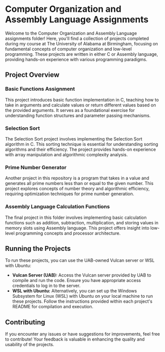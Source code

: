 # Computer Organization and Assembly Language Assignments

Welcome to the Computer Organization and Assembly Language assignments folder! Here, you'll find a collection of projects completed during my course at The University of Alabama at Birmingham, focusing on fundamental concepts of computer organization and low-level programming. These projects are written in either C or Assembly language, providing hands-on experience with various programming paradigms.

## Project Overview

### Basic Functions Assignment
This project introduces basic function implementation in C, teaching how to take in arguments and calculate values or return different values based on the provided arguments. It serves as a foundational exercise for understanding function structures and parameter passing mechanisms.

### Selection Sort
The Selection Sort project involves implementing the Selection Sort algorithm in C. This sorting technique is essential for understanding sorting algorithms and their efficiency. The project provides hands-on experience with array manipulation and algorithmic complexity analysis.

### Prime Number Generator
Another project in this repository is a program that takes in a value and generates all prime numbers less than or equal to the given number. This project explores concepts of number theory and algorithmic efficiency, requiring optimization techniques for prime number generation.

### Assembly Language Calculation Functions
The final project in this folder involves implementing basic calculation functions such as addition, subtraction, multiplication, and storing values in memory slots using Assembly language. This project offers insight into low-level programming concepts and processor architecture.

## Running the Projects

To run these projects, you can use the UAB-owned Vulcan server or WSL with Ubuntu:
- **Vulcan Server (UAB):** Access the Vulcan server provided by UAB to compile and run the code. Ensure you have appropriate access credentials to log in to the server.
- **WSL with Ubuntu:** Alternatively, you can set up the Windows Subsystem for Linux (WSL) with Ubuntu on your local machine to run these projects. Follow the instructions provided within each project's README for compilation and execution.

## Contributing

If you encounter any issues or have suggestions for improvements, feel free to contribute! Your feedback is valuable in enhancing the quality and usability of the projects.